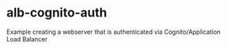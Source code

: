 # alb-cognito-auth
Example creating a webserver that is authenticated via Cognito/Application Load Balancer
